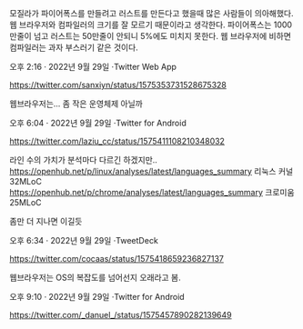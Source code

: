 모질라가 파이어폭스를 만들려고 러스트를 만든다고 했을때 많은 사람들이 의아해했다. 웹 브라우저와 컴파일러의 크기를 잘 모르기 때문이라고 생각한다. 파이어폭스는 1000만줄이 넘고 러스트는 50만줄이 안되니 5%에도 미치지 못한다. 웹 브라우저에 비하면 컴파일러는 과자 부스러기 같은 것이다.

오후 2:16 · 2022년 9월 29일
·Twitter Web App

https://twitter.com/sanxiyn/status/1575353731528675328

웹브라우저는... 좀 작은 운영체제 아닐까

오후 6:04 · 2022년 9월 29일
·Twitter for Android

https://twitter.com/laziu_cc/status/1575411108210348032

라인 수의 가치가 분석마다 다르긴 하겠지만.. 
https://openhub.net/p/linux/analyses/latest/languages_summary 
리눅스 커널 32MLoC
https://openhub.net/p/chrome/analyses/latest/languages_summary
크로미움 25MLoC

좀만 더 지나면 이길듯

오후 6:34 · 2022년 9월 29일
·TweetDeck

https://twitter.com/cocaas/status/1575418659236827137

웹브라우저는 OS의 복잡도를 넘어선지 오래라고 봄.

오후 9:10 · 2022년 9월 29일
·Twitter for Android

https://twitter.com/_danuel_/status/1575457890282139649

